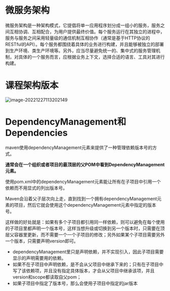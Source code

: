 # 微服务架构

微服务架构是一种架构模式，它提倡将单一应用程序划分成一组小的服务，服务之间互相协调、互相配合，为用户提供最终价值。每个服务运行在其独立的进程中，服务与服务之间采用轻量级的通信机制互相协作（通常是基于HTTP协议的RESTful的API）。每个服务都围绕着具体的业务进行构建，并且能够被独立的部署到生产环境、类生产环境等。另外，应当尽量避免统一的、集中式的服务管理机制，对具体的一个服务而言，应根据业务上下文，选择合适的语言、工具对其进行构建。





# 课程架构版本

![image-20221227113202149](D:\note\Untitled.assets\image-20221227113202149.png)





# DependencyManagement和Dependencies

maven使用dependencyManagement元素来提供了一种管理依赖版本号的方式。

**通常会在一个组织或者项目的最顶层的父POM中看到DependencyManagement元素。**



使用pom.xml中的dependencyManagement元素能让所有在子项目中引用一个依赖而不用显式的列出版本号。

Maven会沿着父子层次向上走，直到找到一个拥有dependencyManagement元素的项目，然后它就会使用这个dependencyManagement元素中指定的版本号。



这样做的好处就是：如果有多个子项目都引用同一样依赖，则可以避免在每个使用的子项目里都声明一个版本号，这样当想升级或切换到另一个版本时，只需要在顶层父容器里更新，而不需要一个一个子项目的修改；另外如果某个子项目需要另外一个版本，只需要声明version即可。

+ dependencyManagement里只是声明依赖，并不实现引入，因此子项目需要显示的声明需要用的依赖。
+ 如果不在子项目中声明依赖，是不会从父项目中继承下来的；只有在子项目中写了该依赖项，并且没有指定具体版本，才会从父项目中继承该项，并且version和scope都读取自父pom；
+ 如果子项目中指定了版本号，那么会使用子项目中指定的jar版本
